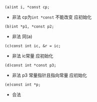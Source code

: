 `(a)int i, *const cp;`
- 非法 cp为`int *const` 不能改变 应初始化

`(b)int *p1, *const p2;`
- 非法 同(a)

`(c)const int ic, &r = ic;`
- 非法 ic常量 应初始化

`(d)const int *const p3;`
- 非法 p3 常量指针且指向常量 应初始化

`(e)const int *p;`
- 合法
